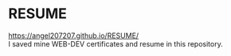 # RESUME
https://angel207207.github.io/RESUME/
<br>
I saved mine WEB-DEV certificates and resume in this repository.

